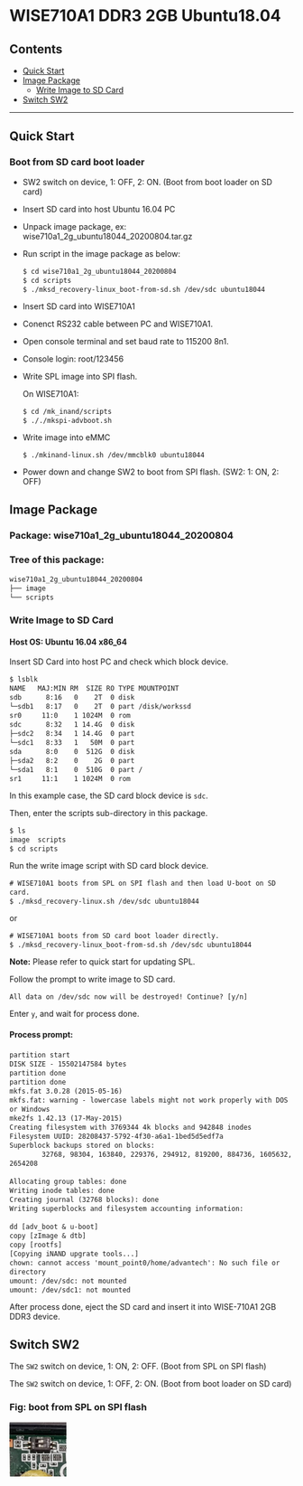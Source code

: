 # WISE710A1 DDR3 2GB Ubuntu18.04

## Contents
- [Quick Start](#quick-start)
- [Image Package](#image-package)
  - [Write Image to SD Card](#write-image-to-sD-card)
- [Switch SW2](#switch-sw2)
---

## Quick Start

### Boot from SD card boot loader

- SW2 switch on device, 1: OFF, 2: ON. (Boot from boot loader on SD card)

- Insert SD card into host Ubuntu 16.04 PC 

- Unpack image package, ex: wise710a1_2g_ubuntu18044_20200804.tar.gz

- Run script in the image package as below: 

  ```
  $ cd wise710a1_2g_ubuntu18044_20200804
  $ cd scripts
  $ ./mksd_recovery-linux_boot-from-sd.sh /dev/sdc ubuntu18044
  ```

- Insert SD card into WISE710A1

- Conenct RS232 cable between PC and WISE710A1. 

- Open console terminal and set baud rate to 115200 8n1. 

- Console login: root/123456

- Write SPL image into SPI flash. 

  On WISE710A1:
  
  ```
  $ cd /mk_inand/scripts
  $ ././mkspi-advboot.sh 
  ```
  
- Write image into eMMC

  ```
  $ ./mkinand-linux.sh /dev/mmcblk0 ubuntu18044
  ```

- Power down and change SW2 to boot from SPI flash. (SW2: 1: ON, 2: OFF)


## Image Package

### Package: wise710a1_2g_ubuntu18044_20200804

### Tree of this package: 

```
wise710a1_2g_ubuntu18044_20200804
├── image
└── scripts
```

### Write Image to SD Card

#### Host OS: Ubuntu 16.04 x86_64

Insert SD Card into host PC and check which block device. 

```
$ lsblk
NAME   MAJ:MIN RM  SIZE RO TYPE MOUNTPOINT
sdb      8:16   0    2T  0 disk 
└─sdb1   8:17   0    2T  0 part /disk/workssd
sr0     11:0    1 1024M  0 rom  
sdc      8:32   1 14.4G  0 disk 
├─sdc2   8:34   1 14.4G  0 part 
└─sdc1   8:33   1   50M  0 part 
sda      8:0    0  512G  0 disk 
├─sda2   8:2    0    2G  0 part 
└─sda1   8:1    0  510G  0 part /
sr1     11:1    1 1024M  0 rom  
```

In this example case, the SD card block device is `sdc`. 

Then, enter the scripts sub-directory in this package. 

```
$ ls
image  scripts
$ cd scripts
```

Run the write image script with SD card block device.

```
# WISE710A1 boots from SPL on SPI flash and then load U-boot on SD card.
$ ./mksd_recovery-linux.sh /dev/sdc ubuntu18044
```

or 

```
# WISE710A1 boots from SD card boot loader directly. 
$ ./mksd_recovery-linux_boot-from-sd.sh /dev/sdc ubuntu18044
```

**Note:** Please refer to quick start for updating SPL. 

Follow the prompt to write image to SD card. 

```
All data on /dev/sdc now will be destroyed! Continue? [y/n]
```

Enter `y`, and wait for process done. 

#### Process prompt: 
```
partition start
DISK SIZE - 15502147584 bytes
partition done
partition done
mkfs.fat 3.0.28 (2015-05-16)
mkfs.fat: warning - lowercase labels might not work properly with DOS or Windows
mke2fs 1.42.13 (17-May-2015)
Creating filesystem with 3769344 4k blocks and 942848 inodes
Filesystem UUID: 28208437-5792-4f30-a6a1-1bed5d5edf7a
Superblock backups stored on blocks: 
        32768, 98304, 163840, 229376, 294912, 819200, 884736, 1605632, 2654208

Allocating group tables: done                            
Writing inode tables: done                            
Creating journal (32768 blocks): done
Writing superblocks and filesystem accounting information: 

dd [adv_boot & u-boot]
copy [zImage & dtb]
copy [rootfs]
[Copying iNAND upgrate tools...]
chown: cannot access 'mount_point0/home/advantech': No such file or directory
umount: /dev/sdc: not mounted
umount: /dev/sdc1: not mounted
```

After process done, eject the SD card and insert it into WISE-710A1 2GB DDR3 device. 

## Switch SW2

The `SW2` switch on device, 1: ON, 2: OFF. (Boot from SPL on SPI flash)

The `SW2` switch on device, 1: OFF, 2: ON. (Boot from boot loader on SD card)

### Fig: boot from SPL on SPI flash

<img src="001.jpg" alt="SW2" width="20%" height="20%">



